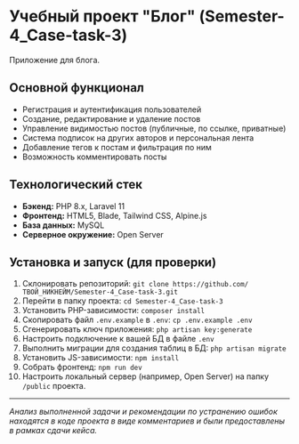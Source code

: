 # Учебный проект "Блог" (Semester-4_Case-task-3)

Приложение для блога.

## Основной функционал

- Регистрация и аутентификация пользователей
- Создание, редактирование и удаление постов
- Управление видимостью постов (публичные, по ссылке, приватные)
- Система подписок на других авторов и персональная лента
- Добавление тегов к постам и фильтрация по ним
- Возможность комментировать посты

## Технологический стек

*   **Бэкенд:** PHP 8.x, Laravel 11
*   **Фронтенд:** HTML5, Blade, Tailwind CSS, Alpine.js
*   **База данных:** MySQL
*   **Серверное окружение:** Open Server

## Установка и запуск (для проверки)

1.  Склонировать репозиторий: `git clone https://github.com/ТВОЙ_НИКНЕЙМ/Semester-4_Case-task-3.git`
2.  Перейти в папку проекта: `cd Semester-4_Case-task-3`
3.  Установить PHP-зависимости: `composer install`
4.  Скопировать файл `.env.example` в `.env`: `cp .env.example .env`
5.  Сгенерировать ключ приложения: `php artisan key:generate`
6.  Настроить подключение к вашей БД в файле `.env`
7.  Выполнить миграции для создания таблиц в БД: `php artisan migrate`
8.  Установить JS-зависимости: `npm install`
9.  Собрать фронтенд: `npm run dev`
10. Настроить локальный сервер (например, Open Server) на папку `/public` проекта.

---
*Анализ выполненной задачи и рекомендации по устранению ошибок находятся в коде проекта в виде комментариев и были предоставлены в рамках сдачи кейса.*